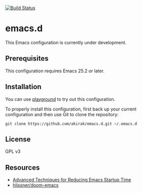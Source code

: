 [![Build Status](https://travis-ci.org/akirak/emacs.d.svg?branch=devel)](https://travis-ci.org/akirak/emacs.d)

# emacs.d
This Emacs configuration is currently under development.

## Prerequisites
This configuration requires Emacs 25.2 or later.

## Installation
You can use [playground](https://github.com/akirak/emacs-playground) to try out this configuration.

To properly install this configuration, first back up your current configuration and then use Git to clone the repository: 

    git clone https://github.com/akirak/emacs.d.git ~/.emacs.d 

## License
GPL v3

## Resources

- [Advanced Techniques for Reducing Emacs Startup Time](https://blog.d46.us/advanced-emacs-startup/)
- [hlissner/doom-emacs](https://github.com/hlissner/doom-emacs)
